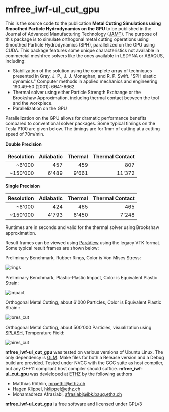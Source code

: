 # mfree_iwf-ul_cut_gpu

This is the source code to the publication **Metal Cutting Simulations using Smoothed Particle
Hydrodynamics on the GPU** to be published in the Journal of Advanced Manufacturing Technology ([JAMT](https://www.springer.com/engineering/industrial+management/journal/170)). The purpose of this package is to simulate orthogonal metal cutting operations using Smoothed Particle Hydrodynamics (SPH), parallelized on the GPU using CUDA. This package features some unique characteristics not available in commercial meshfree solvers like the ones available in LSDYNA or ABAQUS, including:

* Stabilization of the solution using the complete array of techniques presented in Gray, J. P., J. J. Monaghan, and R. P. Swift. "SPH elastic dynamics." Computer methods in applied mechanics and engineering 190.49-50 (2001): 6641-6662. 
* Thermal solver using either Particle Strength Exchange or the Brookshaw Approximation, including thermal contact between the tool and the workpiece. 
* Parallelization on the GPU

Parallelization on the GPU allows for dramatic performance benefits compared to conventional solver packages. Some typical timings on the Tesla P100 are given below. The timings are for 1mm of cutting at a cutting speed of 70m/min. 

**Double Precision**

| Resolution      | Adiabatic     | Thermal  | Thermal Contact |
| ---------------:|--------------:| --------:| ---------------:|
|            ~6'000|           457|       459|              807|
|          ~150'000|         6'489|     9'661|           11'372|

**Single Precision**

| Resolution      | Adiabatic     | Thermal  | Thermal Contact |
| ---------------:|--------------:| --------:| ---------------:|
|           ~6'000|            424|       465|              465|
|         ~150'000|          4'793|     6'450|            7'248|

Runtimes are in seconds and valid for the thermal solver using Brookshaw approximation.

Result frames can be viewed using [ParaView](https://www.paraview.org/) using the legacy VTK format. Some typical result frames are shown below:

Preliminary Benchmark, Rubber Rings, Color is Von Mises Stress:

![rings](https://raw.githubusercontent.com/mroethli/mfree_iwf-ul_cut_gpu/master/img/rings.png)

Preliminary Benchmark, Plastic-Plastic Impact, Color is Equivalent Plastic Strain:

![impact](https://raw.githubusercontent.com/mroethli/mfree_iwf-ul_cut_gpu/master/img/impact.png)

Orthogonal Metal Cutting, about 6'000 Particles, Color is Equivalent Plastic Strain::

![lores_cut](https://raw.githubusercontent.com/mroethli/mfree_iwf-ul_cut_gpu/master/img/lores_cut.png)

Orthogonal Metal Cutting, about 500'000 Particles, visualization using [SPLASH](http://users.monash.edu.au/~dprice/splash/), Temperature Field:

![hires_cut](https://raw.githubusercontent.com/mroethli/mfree_iwf-ul_cut_gpu/master/img/hires_cut.png)


**mfree_iwf-ul_cut_gpu** was tested on various versions of Ubuntu Linux. The only dependency is [GLM](https://glm.g-truc.net/0.9.9/index.html). Make files for both a Release version and a Debug build are provided. Tested under NVCC with the GCC suite as host compiler, but any C++11 compliant host compiler should suffice. **mfree_iwf-ul_cut_gpu** was devleloped at [ETHZ](www.ethz.ch) by the following authors

* Matthias Röthlin, mroethli@ethz.ch
* Hagen Klippel, hklippel@ethz.ch
* Mohamadreza Afrasiabi, afrasiabi@ibk.baug.ethz.ch

**mfree_iwf-ul_cut_gpu** is free software and licensed under GPLv3

